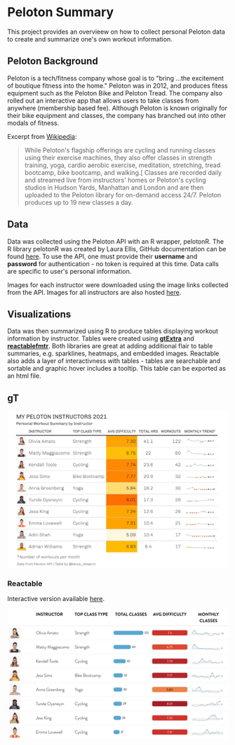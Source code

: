 # Peloton Summary

This project provides an overvieew on how to collect personal Peloton data to create and summarize one's own workout information.

## Peloton Background

Peloton is a tech/fitness company whose goal is to "bring ...the excitement of boutique fitness into the home." Peloton was in 2012, and produces fitess equipment such as the Peloton Bike and Peloton Tread. The company also rolled out an interactive app that allows users to take classes from anywhere (membership based fee). Although Peloton is known originally for their bike equipment and classes, the company has branched out into other modals of fitness.

Excerpt from [Wikipedia](https://en.wikipedia.org/wiki/Peloton_(exercise_equipment_company)):

> While Peloton's flagship offerings are cycling and running classes using their exercise machines, they also offer classes in strength training, yoga, cardio aerobic exercise, meditation, stretching, tread bootcamp, bike bootcamp, and walking.[ Classes are recorded daily and streamed live from instructors' homes or Peloton's cycling studios in Hudson Yards, Manhattan and London and are then uploaded to the Peloton library for on-demand access 24/7. Peloton produces up to 19 new classes a day.

## Data

Data was collected using the Peloton API with an R wrapper, pelotonR. The R library pelotonR was created by Laura Ellis, GitHub documentation can be found [here](https://github.com/lgellis/pelotonR/tree/master/R). To use the API, one must provide their **username** and **password** for authentication - no token is required at this time. Data calls are specific to user's personal information.

Images for each instructor were downloaded using the image links collected from the API. Images for all instructors are also hosted [here](./images/instructors).


## Visualizations

Data was then summarized using R to produce tables displaying workout information by instructor. Tables were created using **[gtExtra](https://jthomasmock.github.io/gtExtras/)** and **[reactablefmtr](https://github.com/kcuilla/reactablefmtr)**. Both libraries are great at adding additional flair to table summaries, e.g. sparklines, heatmaps, and embedded images. Reactable also adds a layer of interactivness with tables - tables are searchable and sortable and graphic hover includes a tooltip. This table can be exported as an html file.


## gT

![plot](./images/peloton-gt.jpeg)

### Reactable
Interactive version available [here](https://www.tanyashapiro.com/interactive-visuals/peloton-summary).

![plot](./images/peloton-reactable.png)


